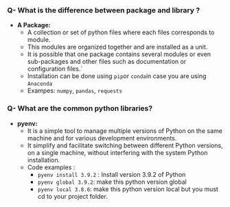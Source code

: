 



### Q- What is the difference between package and library ?
- **A Package:**
  - A collection or set of python files where each files corresponds to module. 
  - This modules are organized together and are installed as a unit.
  - It is possible that one package contains several modules or even sub-packages and other files such as documentation or configuration files.`
  - Installation can be done using `pip`or `conda`in case you are using `Anaconda`
  - Exampes: `numpy`, `pandas`, `requests`
### Q- What are the common python libraries?

- **pyenv:**
  - It is a simple tool to manage multiple versions of Python on the same machine and for various development environments. 
  - It simplify and facilitate switching between different Python versions, on a single machine, without interfering with the system Python installation.
  - Code examples :
    - `pyenv install 3.9.2` : Install version 3.9.2 of Python
    - `pyenv global 3.9.2`: make this python version global
    - `pyenv local 3.8.6`: make this python version local but you must cd to your project folder.  
